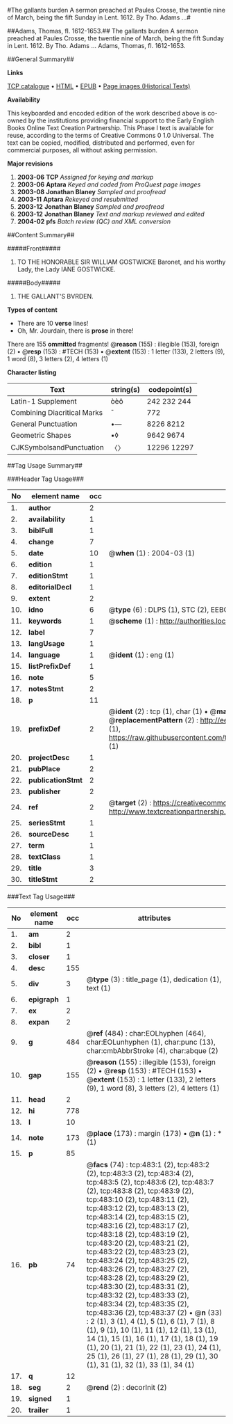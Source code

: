 #The gallants burden A sermon preached at Paules Crosse, the twentie nine of March, being the fift Sunday in Lent. 1612. By Tho. Adams ...#

##Adams, Thomas, fl. 1612-1653.##
The gallants burden A sermon preached at Paules Crosse, the twentie nine of March, being the fift Sunday in Lent. 1612. By Tho. Adams ...
Adams, Thomas, fl. 1612-1653.

##General Summary##

**Links**

[TCP catalogue](http://www.ota.ox.ac.uk/tcp/)  • 
[HTML](http://tei.it.ox.ac.uk/tcp/Texts-HTML/free/A01/A01573.html)  • 
[EPUB](http://tei.it.ox.ac.uk/tcp/Texts-EPUB/free/A01/A01573.epub) • 
[Page images (Historical Texts)](https://data.historicaltexts.jisc.ac.uk/view?pubId=eebo-99836225e&pageId=eebo-99836225e-483-1)

**Availability**

This keyboarded and encoded edition of the
	       work described above is co-owned by the institutions
	       providing financial support to the Early English Books
	       Online Text Creation Partnership. This Phase I text is
	       available for reuse, according to the terms of Creative
	       Commons 0 1.0 Universal. The text can be copied,
	       modified, distributed and performed, even for
	       commercial purposes, all without asking permission.

**Major revisions**

1. __2003-06__ __TCP__ *Assigned for keying and markup*
1. __2003-06__ __Aptara__ *Keyed and coded from ProQuest page images*
1. __2003-08__ __Jonathan Blaney__ *Sampled and proofread*
1. __2003-11__ __Aptara__ *Rekeyed and resubmitted*
1. __2003-12__ __Jonathan Blaney__ *Sampled and proofread*
1. __2003-12__ __Jonathan Blaney__ *Text and markup reviewed and edited*
1. __2004-02__ __pfs__ *Batch review (QC) and XML conversion*

##Content Summary##

#####Front#####

1. TO THE HONORABLE
SIR WILLIAM GOSTWICKE
Baronet, and his worthy Lady, the
Lady IANE GOSTWICKE.

#####Body#####

1. THE GALLANT'S BVRDEN.

**Types of content**

  * There are 10 **verse** lines!
  * Oh, Mr. Jourdain, there is **prose** in there!

There are 155 **ommitted** fragments! 
 @__reason__ (155) : illegible (153), foreign (2)  •  @__resp__ (153) : #TECH (153)  •  @__extent__ (153) : 1 letter (133), 2 letters (9), 1 word (8), 3 letters (2), 4 letters (1)

**Character listing**


|Text|string(s)|codepoint(s)|
|---|---|---|
|Latin-1 Supplement|òèô|242 232 244|
|Combining             Diacritical Marks|̄|772|
|General Punctuation|•—|8226 8212|
|Geometric Shapes|▪◊|9642 9674|
|CJKSymbolsandPunctuation|〈〉|12296 12297|

##Tag Usage Summary##

###Header Tag Usage###

|No|element name|occ|attributes|
|---|---|---|---|
|1.|__author__|2||
|2.|__availability__|1||
|3.|__biblFull__|1||
|4.|__change__|7||
|5.|__date__|10| @__when__ (1) : 2004-03 (1)|
|6.|__edition__|1||
|7.|__editionStmt__|1||
|8.|__editorialDecl__|1||
|9.|__extent__|2||
|10.|__idno__|6| @__type__ (6) : DLPS (1), STC (2), EEBO-CITATION (1), PROQUEST (1), VID (1)|
|11.|__keywords__|1| @__scheme__ (1) : http://authorities.loc.gov/ (1)|
|12.|__label__|7||
|13.|__langUsage__|1||
|14.|__language__|1| @__ident__ (1) : eng (1)|
|15.|__listPrefixDef__|1||
|16.|__note__|5||
|17.|__notesStmt__|2||
|18.|__p__|11||
|19.|__prefixDef__|2| @__ident__ (2) : tcp (1), char (1)  •  @__matchPattern__ (2) : ([0-9\-]+):([0-9IVX]+) (1), (.+) (1)  •  @__replacementPattern__ (2) : http://eebo.chadwyck.com/downloadtiff?vid=$1&page=$2 (1), https://raw.githubusercontent.com/textcreationpartnership/Texts/master/tcpchars.xml#$1 (1)|
|20.|__projectDesc__|1||
|21.|__pubPlace__|2||
|22.|__publicationStmt__|2||
|23.|__publisher__|2||
|24.|__ref__|2| @__target__ (2) : https://creativecommons.org/publicdomain/zero/1.0/ (1), http://www.textcreationpartnership.org/docs/. (1)|
|25.|__seriesStmt__|1||
|26.|__sourceDesc__|1||
|27.|__term__|1||
|28.|__textClass__|1||
|29.|__title__|3||
|30.|__titleStmt__|2||


###Text Tag Usage###

|No|element name|occ|attributes|
|---|---|---|---|
|1.|__am__|2||
|2.|__bibl__|1||
|3.|__closer__|1||
|4.|__desc__|155||
|5.|__div__|3| @__type__ (3) : title_page (1), dedication (1), text (1)|
|6.|__epigraph__|1||
|7.|__ex__|2||
|8.|__expan__|2||
|9.|__g__|484| @__ref__ (484) : char:EOLhyphen (464), char:EOLunhyphen (1), char:punc (13), char:cmbAbbrStroke (4), char:abque (2)|
|10.|__gap__|155| @__reason__ (155) : illegible (153), foreign (2)  •  @__resp__ (153) : #TECH (153)  •  @__extent__ (153) : 1 letter (133), 2 letters (9), 1 word (8), 3 letters (2), 4 letters (1)|
|11.|__head__|2||
|12.|__hi__|778||
|13.|__l__|10||
|14.|__note__|173| @__place__ (173) : margin (173)  •  @__n__ (1) : * (1)|
|15.|__p__|85||
|16.|__pb__|74| @__facs__ (74) : tcp:483:1 (2), tcp:483:2 (2), tcp:483:3 (2), tcp:483:4 (2), tcp:483:5 (2), tcp:483:6 (2), tcp:483:7 (2), tcp:483:8 (2), tcp:483:9 (2), tcp:483:10 (2), tcp:483:11 (2), tcp:483:12 (2), tcp:483:13 (2), tcp:483:14 (2), tcp:483:15 (2), tcp:483:16 (2), tcp:483:17 (2), tcp:483:18 (2), tcp:483:19 (2), tcp:483:20 (2), tcp:483:21 (2), tcp:483:22 (2), tcp:483:23 (2), tcp:483:24 (2), tcp:483:25 (2), tcp:483:26 (2), tcp:483:27 (2), tcp:483:28 (2), tcp:483:29 (2), tcp:483:30 (2), tcp:483:31 (2), tcp:483:32 (2), tcp:483:33 (2), tcp:483:34 (2), tcp:483:35 (2), tcp:483:36 (2), tcp:483:37 (2)  •  @__n__ (33) : 2 (1), 3 (1), 4 (1), 5 (1), 6 (1), 7 (1), 8 (1), 9 (1), 10 (1), 11 (1), 12 (1), 13 (1), 14 (1), 15 (1), 16 (1), 17 (1), 18 (1), 19 (1), 20 (1), 21 (1), 22 (1), 23 (1), 24 (1), 25 (1), 26 (1), 27 (1), 28 (1), 29 (1), 30 (1), 31 (1), 32 (1), 33 (1), 34 (1)|
|17.|__q__|12||
|18.|__seg__|2| @__rend__ (2) : decorInit (2)|
|19.|__signed__|1||
|20.|__trailer__|1||
